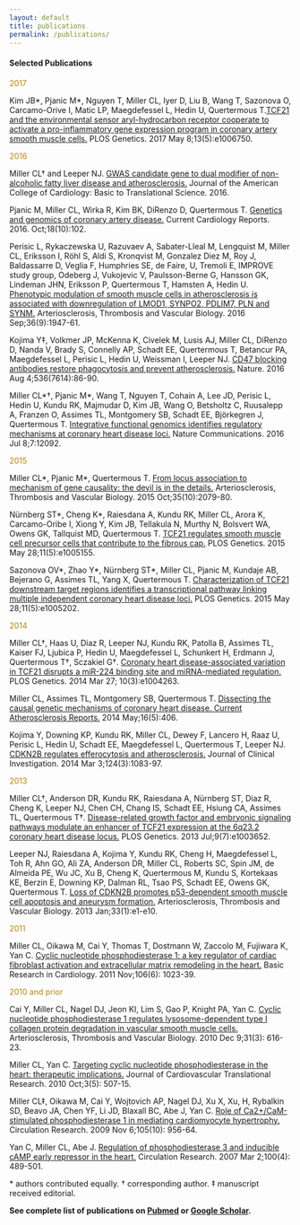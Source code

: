 ```yaml
---
layout: default
title: publications 
permalink: /publications/
---
```


#### Selected Publications 

 <span style="color:#B8860B">2017</span>

Kim JB\*, Pjanic M\*, Nguyen T, Miller CL, Iyer D, Liu B, Wang T, Sazonova O, Carcamo-Orive I, Matic LP, Maegdefessel L, Hedin U, Quertermous T.[TCF21 and the environmental sensor aryl-hydrocarbon receptor cooperate to activate a pro-inflammatory gene expression program in coronary artery smooth muscle cells.][26] PLOS Genetics. 2017 May 8;13(5):e1006750.

<span style="color:#B8860B">2016</span>

Miller CL† and Leeper NJ. [GWAS candidate gene to dual modifier of non-alcoholic fatty liver disease and atherosclerosis.][1] Journal of the American College of Cardiology: Basic to Translational Science. 2016.   

Pjanic M, Miller CL, Wirka R, Kim BK, DiRenzo D, Quertermous T. [Genetics and genomics of coronary artery disease.][3] Current Cardiology Reports. 2016. Oct;18(10):102.

Perisic L, Rykaczewska U, Razuvaev A, Sabater-Lleal M, Lengquist M, Miller CL, Eriksson I, Röhl S, Aldi S, Kronqvist M, Gonzalez Diez M, Roy J, Baldassarre D, Veglia F, Humphries SE, de Faire, U, Tremoli E, IMPROVE study group, Odeberg J, Vukojevic V, Paulsson-Berne G, Hansson GK, Lindeman JHN, Eriksson P, Quertermous T, Hamsten A, Hedin U. [Phenotypic modulation of smooth muscle cells in atherosclerosis is associated with downregulation of LMOD1, SYNPO2, PDLIM7, PLN and SYNM.][4] Arteriosclerosis, Thrombosis and Vascular Biology. 2016 Sep;36(9):1947-61. 

Kojima Y‡, Volkmer JP, McKenna K, Civelek M, Lusis AJ, Miller CL, DiRenzo D, Nanda V, Brady S, Connelly AP, Schadt EE, Quertermous T, Betancur PA, Maegdefessel L, Perisic L, Hedin U, Weissman I, Leeper NJ. [CD47 blocking antibodies restore phagocytosis and prevent atherosclerosis.][5] Nature. 2016 Aug 4;536(7614):86-90. 

Miller CL\*†, Pjanic M\*, Wang T, Nguyen T, Cohain A, Lee JD, Perisic L, Hedin U, Kundu RK, Majmudar D, Kim JB, Wang O, Betsholtz C, Ruusalepp A, Franzen O, Assimes TL, Montgomery SB, Schadt EE, Björkegren J, Quertermous T. [Integrative functional genomics identifies regulatory mechanisms at coronary heart disease loci.][6] Nature Communications. 2016 Jul 8;7:12092. 

<span style="color:#B8860B">2015</span>

Miller CL\*, Pjanic M\*, Quertermous T. [From locus association to mechanism of gene causality: the devil is in the details.][9] Arteriosclerosis, Thrombosis and Vascular Biology. 2015 Oct;35(10):2079-80.

Nürnberg ST\*, Cheng K\*, Raiesdana A, Kundu RK, Miller CL, Arora K, Carcamo-Oribe I, Xiong Y, Kim JB, Tellakula N, Murthy N, Bolsvert WA, Owens GK, Tallquist MD, Quertermous T. [TCF21 regulates smooth muscle cell precursor cells that contribute to the fibrous cap.][10] PLOS Genetics. 2015 May 28;11(5):e1005155.

Sazonova OV\*, Zhao Y\*, Nürnberg ST\*, Miller CL, Pjanic M, Kundaje AB, Bejerano G, Assimes TL, Yang X, Quertermous T. [Characterization of TCF21 downstream target regions identifies a transcriptional pathway linking multiple independent coronary heart disease loci.][11] PLOS Genetics. 2015 May 28;11(5):e1005202. 

<span style="color:#B8860B">2014</span>

Miller CL†, Haas U, Diaz R, Leeper NJ, Kundu RK, Patolla B, Assimes TL, Kaiser FJ, Ljubica P, Hedin U, Maegdefessel L, Schunkert H, Erdmann J, Quertermous T†, Sczakiel G†. [Coronary heart disease-associated variation in TCF21 disrupts a miR-224 binding site and miRNA-mediated regulation.][12] PLOS Genetics. 2014 Mar 27; 10(3):e1004263.

Miller CL, Assimes TL, Montgomery SB, Quertermous T. [Dissecting the causal genetic mechanisms of coronary heart disease. Current Atherosclerosis Reports.][13] 2014 May;16(5):406.

Kojima Y, Downing KP, Kundu RK, Miller CL, Dewey F, Lancero H, Raaz U, Perisic L, Hedin U, Schadt EE, Maegdefessel L, Quertermous T, Leeper NJ. [CDKN2B regulates efferocytosis and atherosclerosis.][14] Journal of Clinical Investigation. 2014 Mar 3;124(3):1083-97. 

<span style="color:#B8860B">2013</span>

Miller CL†, Anderson DR, Kundu RK, Raiesdana A, Nürnberg ST, Diaz R, Cheng K, Leeper NJ, Chen CH, Chang IS, Schadt EE, Hsiung CA, Assimes TL, Quertermous T†. [Disease-related growth factor and embryonic signaling pathways modulate an enhancer of TCF21 expression at the 6q23.2 coronary heart disease locus.][15] PLOS Genetics. 2013 Jul;9(7):e1003652.

Leeper NJ, Raiesdana A, Kojima Y, Kundu RK, Cheng H, Maegdefessel L, Toh R, Ahn GO, Ali ZA, Anderson DR, Miller CL, Roberts SC, Spin JM, de Almeida PE, Wu JC, Xu B, Cheng K, Quertermous M, Kundu S, Kortekaas KE, Berzin E, Downing KP, Dalman RL, Tsao PS, Schadt EE, Owens GK, Quertermous T. [Loss of CDKN2B promotes p53-dependent smooth muscle cell apoptosis and aneurysm formation.][16] Arteriosclerosis, Thrombosis and Vascular Biology. 2013 Jan;33(1):e1-e10. 

<span style="color:#B8860B">2011</span>

Miller CL, Oikawa M, Cai Y, Thomas T, Dostmann W, Zaccolo M, Fujiwara K, Yan C. [Cyclic nucleotide phosphodiesterase 1: a key regulator of cardiac fibroblast activation and extracellular matrix remodeling in the heart.][17] Basic Research in Cardiology. 2011 Nov;106(6): 1023-39.  

<span style="color:#B8860B">2010 and prior</span>

Cai Y, Miller CL, Nagel DJ, Jeon KI, Lim S, Gao P, Knight PA, Yan C. [Cyclic nucleotide phosphodiesterase 1 regulates lysosome-dependent type I collagen protein degradation in vascular smooth muscle cells.][18] Arteriosclerosis, Thrombosis and Vascular Biology. 2010 Dec 9;31(3): 616-23. 

Miller CL, Yan C. [Targeting cyclic nucleotide phosphodiesterase in the heart: therapeutic implications.][20] Journal of Cardiovascular Translational Research. 2010 Oct;3(5): 507-15. 

Miller CL‡, Oikawa M, Cai Y, Wojtovich AP, Nagel DJ, Xu X, Xu, H, Rybalkin SD, Beavo JA, Chen YF, Li JD, Blaxall BC, Abe J, Yan C. [Role of Ca2+/CaM-stimulated phosphodiesterase 1 in mediating cardiomyocyte hypertrophy.][21] Circulation Research. 2009 Nov 6;105(10): 956-64.  

Yan C, Miller CL, Abe J. [Regulation of phosphodiesterase 3 and inducible cAMP early repressor in the heart.][22] Circulation Research. 2007 Mar 2;100(4): 489-501.

\* authors contributed equally.
† corresponding author.
‡ manuscript received editorial.

**See complete list of publications on [Pubmed][27] or [Google Scholar][28].**

[1]: http://www.basictranslational.onlinejacc.org/content/1/7/680
[3]: http://link.springer.com/article/10.1007%2Fs11886-016-0777-y
[4]: http://atvb.ahajournals.org/content/early/2016/07/28/ATVBAHA.116.307893
[5]: http://www.nature.com/nature/journal/v536/n7614/full/nature18935.html
[6]: http://www.nature.com/articles/ncomms12092
[9]: http://atvb.ahajournals.org/content/35/10/2079.long
[10]: http://journals.plos.org/plosgenetics/article?id=10.1371/journal.pgen.1005155
[11]: http://journals.plos.org/plosgenetics/article?id=10.1371/journal.pgen.1005202
[12]: http://journals.plos.org/plosgenetics/article?id=10.1371/journal.pgen.1004263
[13]: http://link.springer.com/article/10.1007%2Fs11883-014-0406-4
[14]: https://www.jci.org/articles/view/70391
[15]: http://journals.plos.org/plosgenetics/article?id=10.1371/journal.pgen.1003652
[16]: http://atvb.ahajournals.org/content/33/1/e1.long
[17]: http://link.springer.com/article/10.1007%2Fs00395-011-0228-2
[18]: http://atvb.ahajournals.org/content/31/3/616.long
[20]: http://link.springer.com/article/10.1007%2Fs12265-010-9203-9
[21]: http://circres.ahajournals.org/content/105/10/956.long
[22]: http://circres.ahajournals.org/content/100/4/489.long
[26]: http://journals.plos.org/plosgenetics/article?id=10.1371/journal.pgen.1006750
[27]: https://www.ncbi.nlm.nih.gov/pubmed/?term=Clint+Miller+NOT+Miller+CT
[28]: https://scholar.google.com/citations?user=hkc4nPAAAAAJ&hl=en
